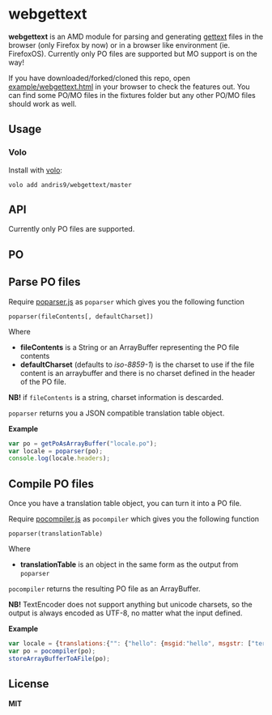 # webgettext

**webgettext** is an AMD module for parsing and generating [gettext](https://www.gnu.org/software/gettext/) files in the browser (only Firefox by now) or in a browser like environment (ie. FirefoxOS). Currently only PO files are supported but MO support is on the way!

If you have downloaded/forked/cloned this repo, open [example/webgettext.html](example/webgettext.html) in your browser to check the features out. You can find some PO/MO files in the fixtures folder but any other PO/MO files should work as well.

## Usage

### Volo

Install with [volo](http://volojs.org/):

    volo add andris9/webgettext/master

## API

Currently only PO files are supported.

## PO

## Parse PO files

Require [poparser.js](poparser.js) as `poparser` which gives you the following function

    poparser(fileContents[, defaultCharset])

Where

  * **fileContents** is a String or an ArrayBuffer representing the PO file contents
  * **defaultCharset** (defaults to *iso-8859-1*) is the charset to use if the file content is an arraybuffer and there is no charset defined in the header of the PO file.

**NB!** if `fileContents` is a string, charset information is descarded.

`poparser` returns you a JSON compatible translation table object.

**Example**

```javascript
var po = getPoAsArrayBuffer("locale.po");
var locale = poparser(po);
console.log(locale.headers);
```

## Compile PO files

Once you have a translation table object, you can turn it into a PO file.

Require [pocompiler.js](pocompiler.js) as `pocompiler` which gives you the following function

    poparser(translationTable)

Where

  * **translationTable** is an object in the same form as the output from `poparser`

`pocompiler` returns the resulting PO file as an ArrayBuffer.

**NB!** TextEncoder does not support anything but unicode charsets, so the output is always
encoded as UTF-8, no matter what the input defined.

**Example**

```javascript
var locale = {translations:{"": {"hello": {msgid:"hello", msgstr: ["tere"]}}}};
var po = pocompiler(po);
storeArrayBufferToAFile(po);
```

## License

**MIT**